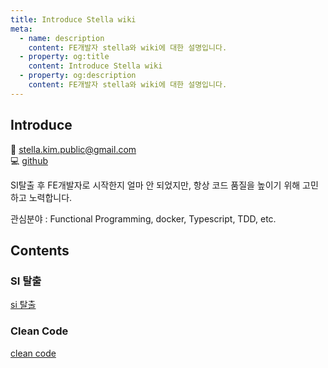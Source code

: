 ```yaml
---
title: Introduce Stella wiki
meta:
  - name: description
    content: FE개발자 stella와 wiki에 대한 설명입니다.
  - property: og:title
    content: Introduce Stella wiki
  - property: og:description
    content: FE개발자 stella와 wiki에 대한 설명입니다.
---
```


## Introduce
:email: stella.kim.public@gmail.com  
:computer: [github](https://github.com/StellaKim1230)  

SI탈출 후 FE개발자로 시작한지 얼마 안 되었지만, 항상 코드 품질을 높이기 위해 고민하고 노력합니다.

관심분야 : Functional Programming, docker, Typescript, TDD, etc.

## Contents
  ### SI 탈출
  [si 탈출](si-escape.md)
  ### Clean Code
  [clean code](/CleanCode/01.clean-code.md)